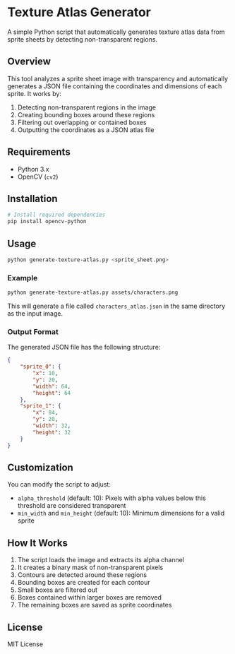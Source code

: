 # Texture Atlas Generator

A simple Python script that automatically generates texture atlas data from sprite sheets by detecting non-transparent regions.

## Overview

This tool analyzes a sprite sheet image with transparency and automatically generates a JSON file containing the coordinates and dimensions of each sprite. It works by:

1. Detecting non-transparent regions in the image
2. Creating bounding boxes around these regions
3. Filtering out overlapping or contained boxes
4. Outputting the coordinates as a JSON atlas file

## Requirements

- Python 3.x
- OpenCV (`cv2`)

## Installation

```bash
# Install required dependencies
pip install opencv-python
```

## Usage

```bash
python generate-texture-atlas.py <sprite_sheet.png>
```

### Example

```bash
python generate-texture-atlas.py assets/characters.png
```

This will generate a file called `characters_atlas.json` in the same directory as the input image.

### Output Format

The generated JSON file has the following structure:

```json
{
    "sprite_0": {
        "x": 10,
        "y": 20,
        "width": 64,
        "height": 64
    },
    "sprite_1": {
        "x": 84,
        "y": 20,
        "width": 32,
        "height": 32
    }
}
```

## Customization

You can modify the script to adjust:

- `alpha_threshold` (default: 10): Pixels with alpha values below this threshold are considered transparent
- `min_width` and `min_height` (default: 10): Minimum dimensions for a valid sprite

## How It Works

1. The script loads the image and extracts its alpha channel
2. It creates a binary mask of non-transparent pixels
3. Contours are detected around these regions
4. Bounding boxes are created for each contour
5. Small boxes are filtered out
6. Boxes contained within larger boxes are removed
7. The remaining boxes are saved as sprite coordinates

## License

MIT License